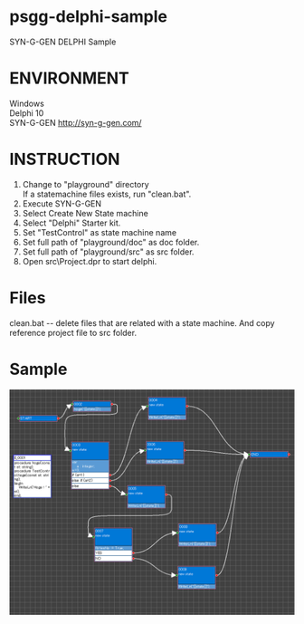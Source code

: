 # psgg-delphi-sample
SYN-G-GEN  DELPHI Sample

# ENVIRONMENT

Windows  
Delphi 10  
SYN-G-GEN http://syn-g-gen.com/  

# INSTRUCTION

1. Change to "playground" directory  
   If a statemachine files exists, run "clean.bat".  
2. Execute SYN-G-GEN  
3. Select Create New State machine  
4. Select "Delphi" Starter kit.  
5. Set "TestControl" as state machine name  
6. Set full path of "playground/doc" as doc folder.  
7. Set full path of "playground/src" as src folder.  
8. Open src\Project.dpr to start delphi.  

# Files

clean.bat -- delete files that are related with a state machine. And copy reference project file to src folder.

# Sample

<img src="https://raw.githubusercontent.com/NNNIC/psgg-delphi-sample/master/wiki/sample.PNG" width="1800px" />  
